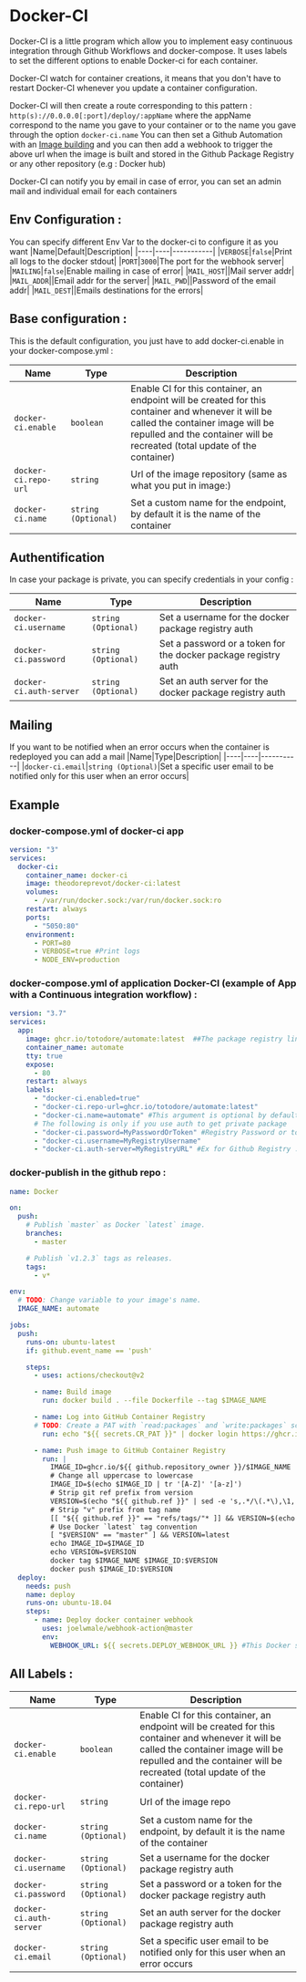 # Docker-CI

Docker-CI is a little program which allow you to implement easy continuous integration through Github Workflows and docker-compose. It uses labels to set the different options to enable Docker-ci for each container. 

Docker-CI watch for container creations, it means that you don't have to restart Docker-CI whenever you update a container configuration.

Docker-CI will then create a route corresponding to this pattern : ```http(s)://0.0.0.0[:port]/deploy/:appName``` where the appName correspond to the name you gave to your container or to the name you gave through the option ```docker-ci.name```
You can then set a Github Automation with an [Image building](https://github.com/actions/starter-workflows/blob/a571f2981ab5a22dfd9158f20646c2358db3654c/ci/docker-publish.yml) and you can then add a webhook to trigger the above url when the image is built and stored in the Github Package Registry or any other repository (e.g : Docker hub)

Docker-CI can notify you by email in case of error, you can set an admin mail and individual email for each containers

## Env Configuration :
You can specify different Env Var to the docker-ci to configure it as you want
|Name|Default|Description|
|----|----|-----------|
|`VERBOSE`|`false`|Print all logs to the docker stdout|
|`PORT`|`3000`|The port for the webhook server|
|`MAILING`|`false`|Enable mailing in case of error|
|`MAIL_HOST`||Mail server addr|
|`MAIL_ADDR`||Email addr for the server|
|`MAIL_PWD`||Password of the email addr|
|`MAIL_DEST`||Emails destinations for the errors|

## Base configuration :
This is the default configuration, you just have to add docker-ci.enable in your docker-compose.yml :

|Name|Type|Description|
|----|----|-----------|
| ```docker-ci.enable```|```boolean```|Enable CI for this container, an endpoint will be created for this container and whenever it will be called the container image will be repulled and the container will be recreated (total update of the container)|
| ```docker-ci.repo-url```|```string```|Url of the image repository (same as what you put in image:)|
| ```docker-ci.name```|```string (Optional)```|Set a custom name for the endpoint, by default it is the name of the container|


## Authentification
In case your package is private, you can specify credentials in your config :

|Name|Type|Description|
|----|----|-----------|
| ```docker-ci.username```|```string (Optional)```|Set a username for the docker package registry auth|
| ```docker-ci.password```|```string (Optional)```|Set a password or a token for the docker package registry auth|
| ```docker-ci.auth-server```|```string (Optional)```|Set an auth server for the docker package registry auth|

## Mailing
If you want to be notified when an error occurs when the container is redeployed you can add a mail
|Name|Type|Description|
|----|----|-----------|
|`docker-ci.email`|`string (Optional)`|Set a specific user email to be notified only for this user when an error occurs|

## Example

### docker-compose.yml of docker-ci app
```yaml
version: "3"
services:
  docker-ci:
    container_name: docker-ci
    image: theodoreprevot/docker-ci:latest
    volumes:
      - /var/run/docker.sock:/var/run/docker.sock:ro
    restart: always
    ports:
      - "5050:80"
    environment:
      - PORT=80
      - VERBOSE=true #Print logs
      - NODE_ENV=production
```
### docker-compose.yml of application Docker-CI (example of App with a Continuous integration workflow) :
```yaml
version: "3.7"
services:
  app:
    image: ghcr.io/totodore/automate:latest  ##The package registry link
    container_name: automate
    tty: true
    expose:
      - 80
    restart: always
    labels:
      - "docker-ci.enabled=true"
      - "docker-ci.repo-url=ghcr.io/totodore/automate:latest"
      - "docker-ci.name=automate" #This argument is optional by default it is the name of the container (container_name)
      # The following is only if you use auth to get private package
      - "docker-ci.password=MyPasswordOrToken" #Registry Password or token 
      - "docker-ci.username=MyRegistryUsername"
      - "docker-ci.auth-server=MyRegistryURL" #Ex for Github Registry : https://ghcr.io or https://docker.pkg.github.com
```

### docker-publish in the github repo :
```yaml
name: Docker 

on:
  push:
    # Publish `master` as Docker `latest` image.
    branches:
      - master

    # Publish `v1.2.3` tags as releases.
    tags:
      - v*

env:
  # TODO: Change variable to your image's name.
  IMAGE_NAME: automate

jobs:
  push:
    runs-on: ubuntu-latest
    if: github.event_name == 'push'

    steps:
      - uses: actions/checkout@v2

      - name: Build image
        run: docker build . --file Dockerfile --tag $IMAGE_NAME

      - name: Log into GitHub Container Registry
      # TODO: Create a PAT with `read:packages` and `write:packages` scopes and save it as an Actions secret `CR_PAT`
        run: echo "${{ secrets.CR_PAT }}" | docker login https://ghcr.io -u ${{ github.actor }} --password-stdin

      - name: Push image to GitHub Container Registry
        run: |
          IMAGE_ID=ghcr.io/${{ github.repository_owner }}/$IMAGE_NAME
          # Change all uppercase to lowercase
          IMAGE_ID=$(echo $IMAGE_ID | tr '[A-Z]' '[a-z]')
          # Strip git ref prefix from version
          VERSION=$(echo "${{ github.ref }}" | sed -e 's,.*/\(.*\),\1,')
          # Strip "v" prefix from tag name
          [[ "${{ github.ref }}" == "refs/tags/"* ]] && VERSION=$(echo $VERSION | sed -e 's/^v//')
          # Use Docker `latest` tag convention
          [ "$VERSION" == "master" ] && VERSION=latest
          echo IMAGE_ID=$IMAGE_ID
          echo VERSION=$VERSION
          docker tag $IMAGE_NAME $IMAGE_ID:$VERSION
          docker push $IMAGE_ID:$VERSION
  deploy: 
    needs: push
    name: deploy
    runs-on: ubuntu-18.04
    steps:
      - name: Deploy docker container webhook
        uses: joelwmale/webhook-action@master
        env:
          WEBHOOK_URL: ${{ secrets.DEPLOY_WEBHOOK_URL }} #This Docker secret correspond to http(s)://IP[:port]/deploy/automate
```

## All Labels :
|Name|Type|Description|
|----|----|-----------|
| `docker-ci.enable`|`boolean`|Enable CI for this container, an endpoint will be created for this container and whenever it will be called the container image will be repulled and the container will be recreated (total update of the container)|
| `docker-ci.repo-url`|`string`|Url of the image repo|
| `docker-ci.name`|`string (Optional)`|Set a custom name for the endpoint, by default it is the name of the container|
| `docker-ci.username`|`string (Optional)`|Set a username for the docker package registry auth|
| `docker-ci.password`|`string (Optional)`|Set a password or a token for the docker package registry auth|
| `docker-ci.auth-server`|`string (Optional)`|Set an auth server for the docker package registry auth|
|`docker-ci.email`|`string (Optional)`|Set a specific user email to be notified only for this user when an error occurs|
